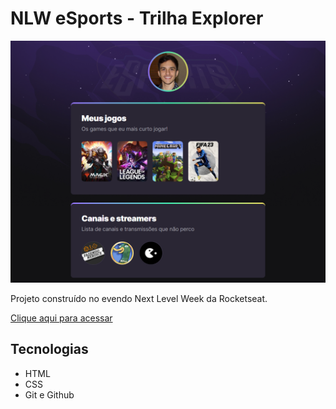 # NLW eSports - Trilha Explorer

![preview](./.github/preview.png)

Projeto construído no evendo Next Level Week da Rocketseat.

[Clique aqui para acessar](https://gabrielfeola.github.io/nlw-esports-explorer)

##  Tecnologias

- HTML
- CSS
- Git e Github